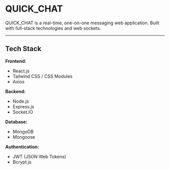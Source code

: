 #  QUICK_CHAT

QUICK_CHAT is a real-time, one-on-one messaging web application. Built with full-stack technologies and web sockets.

---

##  Tech Stack

**Frontend:**
- React.js
- Tailwind CSS / CSS Modules
- Axios

**Backend:**
- Node.js
- Express.js
- Socket.IO

**Database:**
- MongoDB
- Mongoose

**Authentication:**
- JWT (JSON Web Tokens)
- Bcrypt.js
